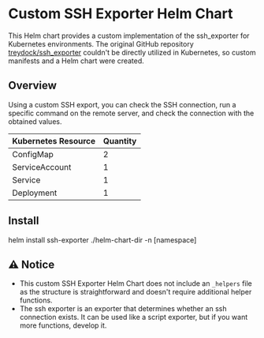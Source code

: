 # Custom SSH Exporter Helm Chart

This Helm chart provides a custom implementation of the ssh_exporter for Kubernetes environments. The original GitHub repository [treydock/ssh_exporter](https://github.com/treydock/ssh_exporter) couldn't be directly utilized in Kubernetes, so custom manifests and a Helm chart were created.

## Overview

Using a custom SSH export, you can check the SSH connection, run a specific command on the remote server, and check the connection with the obtained values.

| Kubernetes Resource   | Quantity |
|------------------------|----------|
| ConfigMap              | 2        |
| ServiceAccount         | 1        |
| Service                | 1        |
| Deployment             | 1        |


## Install
helm install ssh-exporter ./helm-chart-dir -n [namespace]

## ⚠️ Notice

* This custom SSH Exporter Helm Chart does not include an `_helpers` file as the structure is straightforward and doesn't require additional helper functions.
* The ssh exporter is an exporter that determines whether an ssh connection exists. It can be used like a script exporter, but if you want more functions, develop it.

